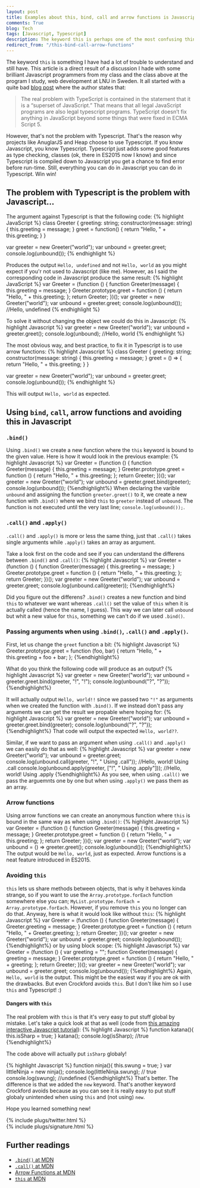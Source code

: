 ```yaml
---
layout: post
title: Examples about this, bind, call and arrow functions is Javascript and Typescript
comments: True
blog: Tech
tags: [Javascript, Typescript]
description: The keyword this is perhaps one of the most confusing things about Javascript, at least it is for me. If you think so to then this article is for you! Here we will talk more about what this actually is good for and how to avoid some pitfalls.
redirect_from: "/this-bind-call-arrow-functions"
---
```

The keyword `this` is something I have had a lot of trouble to understand and still have. This article is a direct result of a discussion I hade with some brilliant Javascript programmers from my class and the class above at the program I study, web development at LNU in Sweden. It all started with a quite bad [blog post](www.walkercoderanger.com/blog/2014/02/typescript-isnt-the-answer/) where the author states that:
>The real problem with TypeScript is contained in the statement that it is a “superset of JavaScript.” That means that all legal JavaScript programs are also legal typescript programs. TypeScript doesn’t fix anything in JavaScript beyond some things that were fixed in ECMA Script 5.

However, that's not the problem with Typescript. That's the reason why projects like AnuglarJS and Heap choose to use Typescript. If you know Javascript, you know Typescript. Typescript just adds some good features as type checking, classes (ok, there in ES2015 now I know) and since Typescript is compiled down to Javascript you get a chance to find error before run-time. Still, everything you can do in Javascript you can do in Typescript. Win win!
## The problem with Typescript is the problem with Javascript...
The argument against Typescript is that the following code:
 {% highlight JavaScript %}
class Greeter {
    greeting: string;
    constructor(message: string) {
        this.greeting = message;
    }
    greet = function() {
        return "Hello, " + this.greeting;
    }
}

var greeter = new Greeter("world");
var unbound = greeter.greet;
console.log(unbound());
{% endhighlight %}

Produces the output `Hello, undefined` and not `Hello, world` as you might expect if you'r not used to Javascript (like me). However, as I said the corresponding code in Javascript produce the same result:
{% highlight JavaScript %}
var Greeter = (function () {
    function Greeter(message) {
        this.greeting = message;
    }
    Greeter.prototype.greet = function () {
        return "Hello, " + this.greeting;
    };
    return Greeter;
})();
var greeter = new Greeter("world");
var unbound = greeter.greet;
console.log(unbound()); //Hello, undefined
{% endhighlight %}

To solve it without changing the object we could do this in Javascript:
{% highlight Javascript %}
var greeter = new Greeter("world");
var unbound = greeter.greet();
console.log(unbound); //Hello, world
{% endhighlight %}

The most obvious way, and best practice, to fix it in Typescript is to use arrow functions:
{% highlight Javascript %}
class Greeter {
    greeting: string;
    constructor(message: string) {
        this.greeting = message;
    }
    greet = () => {
        return "Hello, " + this.greeting;
    }
}

var greeter = new Greeter("world");
var unbound = greeter.greet;
console.log(unbound());
{% endhighlight %}

This will output `Hello, world` as expected.

## Using `bind`, `call`, arrow functions and avoiding this in Javascript
### `.bind()`
Using `.bind()` we create a new function where the `this` keyword is bound to the given value. Here is how it would look in the previous example:
{% highlight Javascript %}
var Greeter = (function () {
    function Greeter(message) {
        this.greeting = message;
    }
    Greeter.prototype.greet = function () {
        return "Hello, " + this.greeting;
    };
    return Greeter;
})();
var greeter = new Greeter("world");
var unbound = greeter.greet.bind(greeter);
console.log(unbound());
{%endhighlight%}
When declaring the varible `unbound` and assigning the function `greeter.greet()` to it, we create a new function with `.bind()` where we bind `this` to `greeter` instead of `unbound`. The function is not executed until the very last line; `console.log(unbound());`.

### `.call()` and `.apply()`
`.call()` and `.apply()` is more or less the same thing, just that `.call()` takes single arguments while `.apply()` takes an array as argument.

Take a look first on the code and see if you can understand the differens between `.bind()` and `.call()`:
{% highlight Javascript %}
var Greeter = (function () {
    function Greeter(message) {
        this.greeting = message;
    }
    Greeter.prototype.greet = function () {
        return "Hello, " + this.greeting;
    };
    return Greeter;
})();
var greeter = new Greeter("world");
var unbound = greeter.greet;
console.log(unbound.call(greeter));
{%endhighlight%}

Did you figure out the differens? `.bind()` creates a new function and bind `this` to whatever we want whereas `.call()` set the value of `this` when it is actually called (hence the name, I guess). This way we can later call `unbound` but whit a new value for `this`, something we can't do if we used `.bind()`.

### Passing arguments when using `.bind()`, `.call()` and `.apply()`.
First, let us change the `greet` function a bit:
{% highlight Javascript %}
Greeter.prototype.greet = function (foo, bar) {
    return "Hello, " + this.greeting + foo + bar;
};
{%endhighlight%}

What do you think the following code will produce as an output?
{% highlight Javascript %}
var greeter = new Greeter("world");
var unbound = greeter.greet.bind(greeter, "!", "!");
console.log(unbound("?", "?"));
{%endhighlight%}

It will actually output `Hello, world!!` since we passed two `"!"` as arguments when we created the function with `.bind()`. If we instead don't pass any arguments we can get the result we propable where hoping for:
{% highlight Javascript %}
var greeter = new Greeter("world");
var unbound = greeter.greet.bind(greeter);
console.log(unbound("?", "?"));
{%endhighlight%}
That code will output the expected `Hello, world??`.

Similar, if we want to pass an argument when using `.call()` and `.apply()` we can easily do that as well:
{% highlight Javascript %}
var greeter = new Greeter("world");
var unbound = greeter.greet;
console.log(unbound.call(greeter, "!", " Using .call"));     //Hello, world! Using .call
console.log(unbound.apply(greeter, ["!", " Using .apply"])); //Hello, world! Using .apply
{%endhighlight%}
As you see, when using `.call()` we pass the arguemnts one by one but when using `.apply()` we pass them as an array.

### Arrow functions
Using arrow functions we can create an anonymous function where `this` is bound in the same way as when using `.bind()`:
{% highlight Javascript %}
var Greeter = (function () {
    function Greeter(message) {
        this.greeting = message;
    }
    Greeter.prototype.greet = function () {
        return "Hello, " + this.greeting;
    };
    return Greeter;
})();
var greeter = new Greeter("world");
var unbound = () => greeter.greet();
console.log(unbound());
{%endhighlight%}
The output would be `Hello, world`, just as expected. Arrow functions is a neat feature introduced in ES2015.
### Avoiding `this`
`this` lets us share methods between objects, that is why it behaves kinda strange, so if you want to use the `Array.prototype.forEach` function somewhere else you can; `MyList.prototype.forEach = Array.prototype.forEach`. However, if you remove `this` you no longer can do that. Anyway, here is what it would look like without `this`:
{% highlight Javascript %}
var Greeter = (function () {
    function Greeter(message) {
        Greeter.greeting = message;
    }
    Greeter.prototype.greet = function () {
        return "Hello, " + Greeter.greeting;
    };
    return Greeter;
})();
var greeter = new Greeter("world");
var unbound = greeter.greet;
console.log(unbound());
{%endhighlight%}
or by using block scope:
{% highlight Javascript %}
var Greeter = (function () {
    var greeting = "";
    function Greeter(message) {
        greeting = message;
    }
    Greeter.prototype.greet = function () {
        return "Hello, " + greeting;
    };
    return Greeter;
})();
var greeter = new Greeter("world");
var unbound = greeter.greet;
console.log(unbound());
{%endhighlight%}
Again, `Hello, world` is the output. This might be the easiest way if you are ok with the drawbacks. But even Crockford avoids `this`. But I don't like him so I use `this` and Typescript! :)

#### Dangers with `this`
The real problem with `this` is that it's very easy to put stuff global by mistake. Let's take a quick look at that as well (code from [this amazing interactive Javascript tutorial](http://ejohn.org/apps/learn/)):
{% highlight Javascript %}
function katana(){
  this.isSharp = true;
}
katana();
console.log(isSharp); //true
{%endhighlight%}

The code above will actually put `isSharp` globaly!

{% highlight Javascript %}
function ninja(){
  this.swung = true;
}
var littleNinja = new ninja();
console.log(littleNinja.swung); // true
console.log(swung); //undefined
{%endhighlight%}
That's better. The difference is that we added the `new` keyword. That's another keyword Crockford avoids because as you can see it is really easy to put stuff globaly unintended when using `this` and (not using) `new`.

Hope you learned something new!

{% include plugs/twitter.html %}  
{% include plugs/signature.html %}

## Further readings
* [`.bind()` at MDN](https://developer.mozilla.org/en-US/docs/Web/JavaScript/Reference/Global_Objects/Function/bind)
* [`.call()` at MDN](https://developer.mozilla.org/en-US/docs/Web/JavaScript/Reference/Global_Objects/Function/call)
* [Arrow Functions at MDN](https://developer.mozilla.org/en-US/docs/Web/JavaScript/Reference/Functions/Arrow_functions)
* [`this` at MDN](https://developer.mozilla.org/en-US/docs/Web/JavaScript/Reference/Operators/this)
